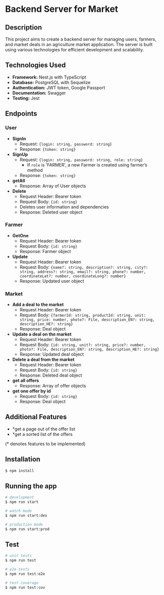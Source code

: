 # Backend Server for Market

## Description

This project aims to create a backend server for managing users, farmers, and market deals in an agriculture market application. The server is built using various technologies for efficient development and scalability.

## Technologies Used

- **Framework:** Nest.js with TypeScript
- **Database:** PostgreSQL with Sequelize
- **Authentication:** JWT token, Google Passport
- **Documentation:** Swagger
- **Testing:** Jest

## Endpoints

### User

- **SignIn**
  - Request: `{login: string, password: string}`
  - Response: `{token: string}`
- **SignUp**
  - Request: `{login: string, password: string, role: string}`
    - If `role` is 'FARMER', a new Farmer is created using farmer’s method
  - Response: `{token: string}`
- **getAll**
  - Response: Array of User objects
- **Delete**
  - Request Header: Bearer token
  - Request Body: `{id: string}`
  - Deletes user information and dependencies
  - Response: Deleted user object

### Farmer

- **GetOne**
  - Request Header: Bearer token
  - Request Body: `{id: string}`
  - Response: Farmer object
- **Update**
  - Request Header: Bearer token
  - Request Body: `{name?: string, description?: string, city?: string, address?: string, email?: string, phone?: number, coordinateLat?: number, coordinateLong?: number}`
  - Response: Updated user object

### Market

- **Add a deal to the market**
  - Request Header: Bearer token
  - Request Body: `{farmerId: string, productId: string, unit: string, price: number, photo?: File, description_EN?: string, description_HE?: string}`
  - Response: Deal object
- **Update a deal on the market**
  - Request Header: Bearer token
  - Request Body: `{id: string, unit?: string, price?: number, photo?: File, description_EN?: string, description_HE?: string}`
  - Response: Updated deal object
- **Delete a deal from the market**
  - Request Header: Bearer token
  - Request Body: `{id: string}`
  - Response: Deleted deal object
- **get all offers**
  - Response: Array of offer objects
- **get one offer by id**
  - Request Body: `{id: string}`
  - Response: Deal object

## Additional Features

- \*get a page out of the offer list
- \*get a sorted list of the offers

(\* denotes features to be implemented)

## Installation

```bash
$ npm install
```

## Running the app

```bash
# development
$ npm run start

# watch mode
$ npm run start:dev

# production mode
$ npm run start:prod
```

## Test

```bash
# unit tests
$ npm run test

# e2e tests
$ npm run test:e2e

# test coverage
$ npm run test:cov
```
